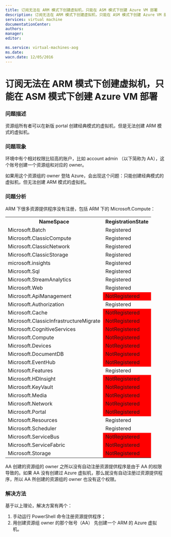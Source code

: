 ```yaml
---
title: 订阅无法在 ARM 模式下创建虚拟机，只能在 ASM 模式下创建 Azure VM 部署
description: 订阅无法在 ARM 模式下创建虚拟机，只能在 ASM 模式下创建 Azure VM 部署。
services: virtual machine
documentationCenter: 
authors: 
manager: 
editor: 

ms.service: virtual-machines-aog
ms.date: 
wacn.date: 12/05/2016
---
```


# 订阅无法在 ARM 模式下创建虚拟机，只能在 ASM 模式下创建 Azure VM 部署 #

### 问题描述 ###

资源组所有者可以在新版 portal 创建经典模式的虚拟机，但是无法创建 ARM 模式的虚拟机。

### 问题现象 ###

环境中有个相对权限比较高的账户，比如 account admin （以下简称为 AA），这个账号创建一个资源组和对应的 owner。

如果用这个资源组的 owner 登陆 Azure，会出现这个问题：只能创建经典模式的虚拟机，但无法创建 ARM 模式的虚拟机。

### 问题分析 ###

ARM 下很多资源提供程序没有注册，包括 ARM 下的 Microsoft.Compute：
<table><tr><th> NameSpace </th><th> RegistrationState </th></tr>
<tr><td> Microsoft.Batch </td><td> Registered</td></tr>
<tr><td> Microsoft.ClassicCompute </td><td> Registered </td></tr>
<tr><td> Microsoft.ClassicNetwork </td><td> Registered </td></tr>
<tr><td> Microsoft.ClassicStorage </td><td> Registered </td></tr>
<tr><td> microsoft.insights </td><td> Registered </td></tr>
<tr><td> Microsoft.Sql </td><td> Registered </td></tr>
<tr><td> Microsoft.StreamAnalytics </td><td> Registered </td></tr>
<tr><td> Microsoft.Web </td><td> Registered </td></tr>
<tr><td> Microsoft.ApiManagement </td><td style="background:red"> NotRegistered </td></tr>
<tr><td> Microsoft.Authorization </td><td> Registered </td></tr>
<tr><td> Microsoft.Cache </td><td style="background:red"> NotRegistered </td></tr>
<tr><td> Microsoft.ClassicInfrastructureMigrate </td><td style="background:red"> NotRegistered </td></tr>
<tr><td> Microsoft.CognitiveServices </td><td style="background:red"> NotRegistered </td></tr>
<tr><td> Microsoft.Compute </td><td style="background:red"> NotRegistered </td></tr>
<tr><td> Microsoft.Devices </td><td style="background:red"> NotRegistered </td></tr>
<tr><td> Microsoft.DocumentDB </td><td style="background:red"> NotRegistered </td></tr>
<tr><td> Microsoft.EventHub </td><td style="background:red"> NotRegistered </td></tr>
<tr><td> Microsoft.Features </td><td> Registered </td></tr>
<tr><td> Microsoft.HDInsight </td><td style="background:red"> NotRegistered </td></tr>
<tr><td> Microsoft.KeyVault </td><td style="background:red"> NotRegistered </td></tr>
<tr><td> Microsoft.Media </td><td style="background:red"> NotRegistered </td></tr>
<tr><td> Microsoft.Network </td><td style="background:red"> NotRegistered </td></tr>
<tr><td> Microsoft.Portal </td><td style="background:red"> NotRegistered </td></tr>
<tr><td> Microsoft.Resources </td><td> Registered </td></tr>
<tr><td> Microsoft.Scheduler </td><td> Registered </td></tr>
<tr><td> Microsoft.ServiceBus </td><td style="background:red"> NotRegistered </td></tr>
<tr><td> Microsoft.ServiceFabric </td><td style="background:red"> NotRegistered </td></tr>
<tr><td> Microsoft.Storage </td><td style="background:red"> NotRegistered </td></tr></table>
AA 创建的资源组的 owner 之所以没有自动注册资源提供程序是由于 AA 的权限导致的。如果 AA 没有创建过 Azure 虚拟机，那么就没有自动注册过资源提供程序，所以 AA 所创建的资源组的 owner 也没有这个权限。

### 解决方法 ###

基于以上理论，解决方案有两个：

1. 手动运行 PowerShell 命令注册资源提供程序；
2. 用创建资源组 owner 的那个账号（AA） 先创建一个 ARM 的 Azure 虚拟机。